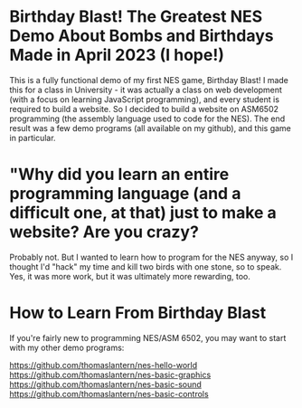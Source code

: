 <h1>Birthday Blast! The Greatest NES Demo About Bombs and Birthdays Made in April 2023 (I hope!)</h1>

This is a fully functional demo of my first NES game, Birthday Blast! I made this for a class in University - it was actually a class on web development (with a focus on learning JavaScript programming), and every student is required to build a website. So I decided to build a website on ASM6502 programming (the assembly language used to code for the NES). The end result was a few demo programs (all available on my github), and this game in particular.

<h1>"Why did you learn an entire programming language (and a difficult one, at that) just to make a website? Are you crazy?</h1>

Probably not. But I wanted to learn how to program for the NES anyway, so I thought I'd "hack" my time and kill two birds with one stone, so to speak. Yes, it was more work, but it was ultimately more rewarding, too.

<h1>How to Learn From Birthday Blast</h1>
If you're fairly new to programming NES/ASM 6502, you may want to start with my other demo programs:

https://github.com/thomaslantern/nes-hello-world
https://github.com/thomaslantern/nes-basic-graphics
https://github.com/thomaslantern/nes-basic-sound
https://github.com/thomaslantern/nes-basic-controls


